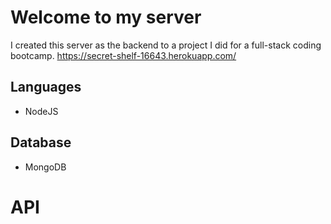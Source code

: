 # Welcome to my server

I created this server as the backend to a project I did for a full-stack coding bootcamp.
https://secret-shelf-16643.herokuapp.com/

## Languages

- NodeJS

## Database

- MongoDB

# API
